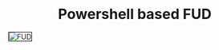 <h1 align="center">
  <br>
  <br>
  Powershell based FUD 
  <br>
</h1>

<img style="border: 1px solid #000" src="https://github.com/SpiderMate/Red-Teaming/blob/master/PS-Fud/poc.png" alt="FUD">
